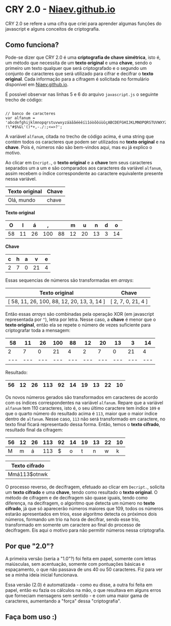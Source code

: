 ﻿# CRY 2.0 - [Niaev.github.io](https://niaev.github.io/)

CRY 2.0 se refere a uma cifra que criei para aprender algumas funções do javascript e alguns conceitos de criptografia.

## Como funciona?

Pode-se dizer que CRY 2.0 é uma **criptografia de chave simétrica**, isto é, um método que necessita de um **texto original** e uma **chave**, sendo o primeiro um texto qualquer que será criptografado e o segundo um conjunto de caracteres que será utilizado para cifrar e decifrar o **texto original**. Cada informação para a cifragem é solicitada no formulário disponível em [Niaev.github.io](https://niaev.github.io/).

É possível observar nas linhas 5 e 6 do arquivo ```javascript.js``` o seguinte trecho de código:

```

// banco de caracteres
var alfanum = 'abcdefghijklmnopqrstuvwxyzáàãâéèêíìîóòõôúùûçABCDEFGHIJKLMNOPQRSTUVWXYZÁÀÃÂÉÈÊÍÌÎÓÒÕÔÚÙÛÇ !\"#$%&\'()*+,-./:;<=>?';

```

A variável ```alfanum```, citada no trecho de código acima, é uma string que contém todos os caracteres que podem ser utilizados no **texto original** e na **chave**. Pois é, números não são bem-vindos aqui, mas eu já explico o motivo.

Ao clicar em ```Encript.```, o **texto original** e a **chave** tem seus caracteres separados um a um e são comparados aos caracteres da variável ```alfanum```, assim recebem o índice correspondente ao caractere equivalente presente nessa variável.

| Texto original | Chave |
| -------------- | ----- |
| Olá, mundo | chave |

**Texto original**

| O | l | á | , |   | m | u | n | d | o |
| --- | --- | --- | --- | --- | --- | --- | --- | --- | --- |
| 58 | 11 | 26 | 100 | 88 | 12 | 20 | 13 | 3 | 14 | 

**Chave**

| c | h | a | v | e |
| --- | --- | --- | --- | --- |
| 2 | 7 | 0 | 21 | 4 | 

Essas sequencias de números são transformadas em *arrays*:

| Texto original | Chave |
| -------------- | ----- |
| [ 58, 11, 26, 100, 88, 12, 20, 13, 3, 14 ] | [ 2, 7, 0, 21, 4 ] |

Então essas *arrays* são combinadas pela operação XOR (em javascript representada por ```^```), letra por letra. Nesse caso, a **chave** é menor que o **texto original**, então ela se repete o número de vezes suficiente para criptografar toda a mensagem:

| 58 | 11 | 26 | 100 | 88 | 12 | 20 | 13 | 3 | 14 |
| --- | --- | --- | --- | --- | --- | --- | --- | --- | --- |
| 2 | 7 | 0 | 21 | 4 | 2 | 7 | 0 | 21 | 4 |
| --- | --- | --- | --- | --- | --- | --- | --- | --- | --- |

Resultado:

| 56 | 12 | 26 | 113 | 92 | 14 | 19 | 13 | 22 | 10 |
| --- | --- | --- | --- | --- | --- | --- | --- | --- | --- |

Os novos números gerados são transformados em caracteres de acordo com os índices correspondentes na variável ```alfanum```. Repare que a variável ```alfanum``` tem 110 caracteres, isto é, o seu último caractere tem índice ```109``` e que o quarto número do resultado acima é ```113```, maior que o maior índice dentro de ```alfanum```.
Nesse caso, ```113``` não será transformado em caractere, no texto final ficará representado dessa forma. Então, temos o **texto cifrado**, resultado final da cifragem:

| 56 | 12 | 26 | 113 | 92 | 14 | 19 | 13 | 22 | 10 |
| --- | --- | --- | --- | --- | --- | --- | --- | --- | --- |
| M | m | á | 113 | $ | o | t | n | w | k |

| Texto cifrado |
| ------------- |
| Mmá113$otnwk |

O processo reverso, de decifragem, efetuado ao clicar em ```Decript.```, solicita um **texto cifrado** e uma **chave**, tendo como resultado o **texto original**. O método de cifragem e de decifragem são quase iguais, tendo como diferença, na decifragem, o algoritmo que detecta um número no **texto cifrado**, já que só aparecerão números maiores que 109, todos os números estarão apresentados em trios, esse algoritmo detecta os próximos dois números, formando um trio na hora de decifrar, sendo esse trio, transformado em somente um caractere ao final do processo de decifragem. Eis aqui o motivo para não permitir números nessa criptografia.

## Por que "2.0"?

A primeira versão (seria a "1.0"?) foi feita em papel, somente com letras maiúsculas, sem acentuação, somente com pontuações básicas e espaçamento, o que não passava de uns 40 ou 50 caracteres. Fiz para ver se a minha ideia inicial funcionava.

Essa versão (2.0) é automatizada - como eu disse, a outra foi feita em papel, então eu fazia os cálculos na mão, o que resultava em alguns erros que forneciam mensagens sem sentido - e com uma maior gama de caracteres, aumentando a "força" dessa "criptografia".

## Faça bom uso :)